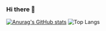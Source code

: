 ### Hi there 👋

[![Anurag's GitHub stats](https://github-readme-stats.vercel.app/api?username=NanoHtz)](https://github.com/anuraghazra/github-readme-stats)
![Top Langs](https://github-readme-stats.vercel.app/api/top-langs/?username=NanoHtz&size_weight=0.5&count_weight=0.5)

<!--
**NanoHtz/NanoHtz** is a ✨ _special_ ✨ repository because its `README.md` (this file) appears on your GitHub profile.

Here are some ideas to get you started:

- 🔭 I’m currently working on ...
- 🌱 I’m currently learning ...
- 👯 I’m looking to collaborate on ...
- 🤔 I’m looking for help with ...
- 💬 Ask me about ...
- 📫 How to reach me: ...
- 😄 Pronouns: ...
- ⚡ Fun fact: ...
-->
